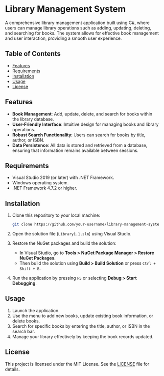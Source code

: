 # Library Management System

A comprehensive library management application built using C#, where users can manage library operations such as adding, updating, deleting, and searching for books. The system allows for effective book management and user interaction, providing a smooth user experience.

## Table of Contents

- [Features](#features)
- [Requirements](#requirements)
- [Installation](#installation)
- [Usage](#usage)
- [License](#license)

## Features

- **Book Management**: Add, update, delete, and search for books within the library database.
- **User-Friendly Interface**: Intuitive design for managing books and library operations.
- **Robust Search Functionality**: Users can search for books by title, author, or ISBN.
- **Data Persistence**: All data is stored and retrieved from a database, ensuring that information remains available between sessions.

## Requirements

- Visual Studio 2019 (or later) with .NET Framework.
- Windows operating system.
- .NET Framework 4.7.2 or higher.

## Installation

1. Clone this repository to your local machine:

    ```bash
    git clone https://github.com/your-username/library-management-system.git
    ```

2. Open the solution file (`Library1.1.sln`) using Visual Studio.

3. Restore the NuGet packages and build the solution:

    - In Visual Studio, go to **Tools > NuGet Package Manager > Restore NuGet Packages**.
    - Then build the solution using **Build > Build Solution** or press `Ctrl + Shift + B`.

4. Run the application by pressing `F5` or selecting **Debug > Start Debugging**.

## Usage

1. Launch the application.
2. Use the menu to add new books, update existing book information, or delete books.
3. Search for specific books by entering the title, author, or ISBN in the search bar.
4. Manage your library effectively by keeping the book records updated.

## License

This project is licensed under the MIT License. See the [LICENSE](./LICENSE) file for details.
